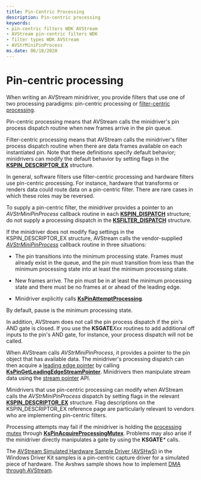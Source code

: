 ```yaml
---
title: Pin-Centric Processing
description: Pin-centric processing
keywords:
- pin-centric filters WDK AVStream
- AVStream pin-centric filters WDK
- filter types WDK AVStream
- AVStrMiniPinProcess
ms.date: 06/18/2020
---
```


# Pin-centric processing

When writing an AVStream minidriver, you provide filters that use one of two processing paradigms: pin-centric processing or [filter-centric processing](filter-centric-processing.md).

Pin-centric processing means that AVStream calls the minidriver's pin process dispatch routine when new frames arrive in the pin queue.

Filter-centric processing means that AVStream calls the minidriver's filter process dispatch routine when there are data frames available on each instantiated pin. Note that these definitions specify default behavior; minidrivers can modify the default behavior by setting flags in the [**KSPIN\_DESCRIPTOR\_EX**](/windows-hardware/drivers/ddi/ks/ns-ks-_kspin_descriptor_ex) structure.

In general, software filters use filter-centric processing and hardware filters use pin-centric processing. For instance, hardware that transforms or renders data could route data on a pin-centric filter. There are rare cases in which these roles may be reversed.

To supply a pin-centric filter, the minidriver provides a pointer to an *AVStrMiniPinProcess* callback routine in each [**KSPIN\_DISPATCH**](/windows-hardware/drivers/ddi/ks/ns-ks-_kspin_dispatch) structure; do not supply a processing dispatch in the [**KSFILTER\_DISPATCH**](/windows-hardware/drivers/ddi/ks/ns-ks-_ksfilter_dispatch) structure.

If the minidriver does not modify flag settings in the KSPIN\_DESCRIPTOR\_EX structure, AVStream calls the vendor-supplied [*AVStrMiniPinProcess*](/windows-hardware/drivers/ddi/ks/nc-ks-pfnkspin) callback routine in three situations:

- The pin transitions into the minimum processing state. Frames must already exist in the queue, and the pin must transition from less than the minimum processing state into at least the minimum processing state.

- New frames arrive. The pin must be in at least the minimum processing state and there must be no frames at or ahead of the leading edge.

- Minidriver explicitly calls [**KsPinAttemptProcessing**](/windows-hardware/drivers/ddi/ks/nf-ks-kspinattemptprocessing).

By default, pause is the minimum processing state.

In addition, AVStream does not call the pin process dispatch if the pin's AND gate is closed. If you use the **KSGATE**_Xxx_ routines to add additional off inputs to the pin's AND gate, for instance, your process dispatch will not be called.

When AVStream calls *AVStrMiniPinProcess*, it provides a pointer to the pin object that has available data. The minidriver's processing dispatch can then acquire a [leading edge pointer](leading-and-trailing-edge-stream-pointers.md) by calling [**KsPinGetLeadingEdgeStreamPointer**](/windows-hardware/drivers/ddi/ks/nf-ks-kspingetleadingedgestreampointer). Minidrivers then manipulate stream data using the [stream pointer](stream-pointers.md) API.

Minidrivers that use pin-centric processing can modify when AVStream calls the *AVStrMiniPinProcess* dispatch by setting flags in the relevant [**KSPIN\_DESCRIPTOR\_EX**](/windows-hardware/drivers/ddi/ks/ns-ks-_kspin_descriptor_ex) structure. Flag descriptions on the KSPIN\_DESCRIPTOR\_EX reference page are particularly relevant to vendors who are implementing pin-centric filters.

Processing attempts may fail if the minidriver is holding the [processing mutex](processing-mutex-in-avstream.md) through [**KsPinAcquireProcessingMutex**](/windows-hardware/drivers/ddi/ks/nf-ks-kspinacquireprocessingmutex). Problems may also arise if the minidriver directly manipulates a gate by using the **KSGATE**_\*_ calls.

The [AVStream Simulated Hardware Sample Driver (AVSHwS)](/samples/microsoft/windows-driver-samples/avstream-simulated-hardware-sample-driver-avshws/) in the Windows Driver Kit samples is a pin-centric capture driver for a simulated piece of hardware. The Avshws sample shows how to implement [DMA through AVStream](avstream-dma-services.md).
